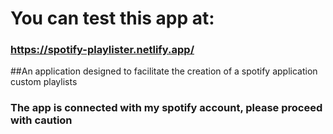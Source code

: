 # You can test this app at:

### https://spotify-playlister.netlify.app/

##An application designed to facilitate the creation of a spotify application custom playlists

### The app is connected with my spotify account, please proceed with caution
